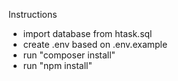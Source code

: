 Instructions
 - import database from htask.sql
 - create .env based on .env.example 
 - run "composer install"
 - run "npm install"
